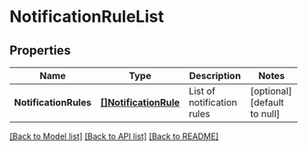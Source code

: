 # NotificationRuleList

## Properties
Name | Type | Description | Notes
------------ | ------------- | ------------- | -------------
**NotificationRules** | [**[]NotificationRule**](NotificationRule.md) | List of notification rules | [optional] [default to null]

[[Back to Model list]](../README.md#documentation-for-models) [[Back to API list]](../README.md#documentation-for-api-endpoints) [[Back to README]](../README.md)


